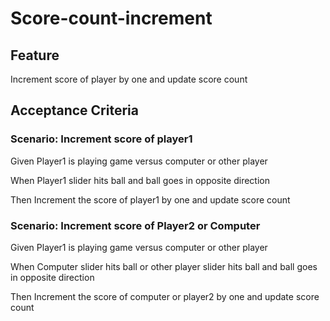 # Score-count-increment

## Feature

Increment score of player by one and update score count

## Acceptance Criteria

### Scenario: Increment score of player1

  Given Player1 is playing game versus computer or other player

  When Player1 slider hits ball and ball goes in opposite direction

  Then Increment the score of player1 by one and update score count
  
### Scenario: Increment score of Player2 or Computer
  Given Player1 is playing game versus computer or other player
  
  When Computer slider hits ball or other player slider hits ball
and ball goes in opposite direction
  
  Then Increment the score of computer or player2 by one and
update score count
